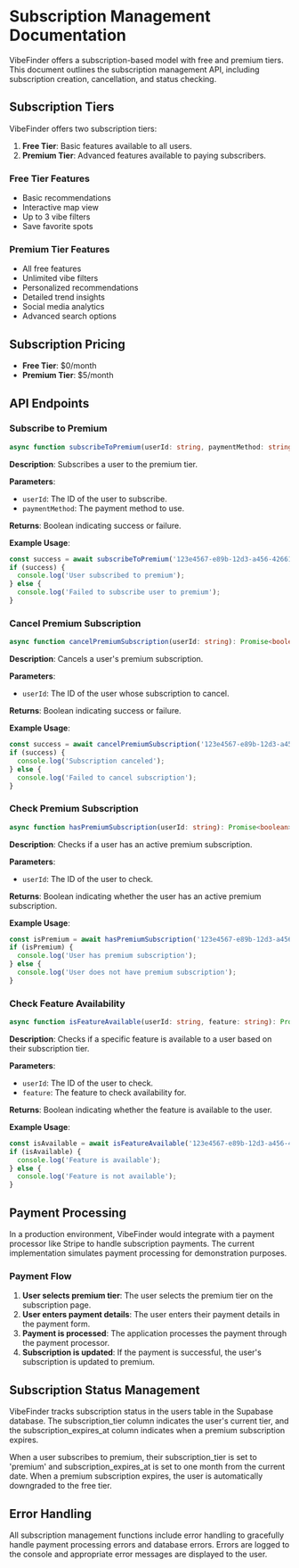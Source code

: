 # Subscription Management Documentation

VibeFinder offers a subscription-based model with free and premium tiers. This document outlines the subscription management API, including subscription creation, cancellation, and status checking.

## Subscription Tiers

VibeFinder offers two subscription tiers:

1. **Free Tier**: Basic features available to all users.
2. **Premium Tier**: Advanced features available to paying subscribers.

### Free Tier Features

- Basic recommendations
- Interactive map view
- Up to 3 vibe filters
- Save favorite spots

### Premium Tier Features

- All free features
- Unlimited vibe filters
- Personalized recommendations
- Detailed trend insights
- Social media analytics
- Advanced search options

## Subscription Pricing

- **Free Tier**: $0/month
- **Premium Tier**: $5/month

## API Endpoints

### Subscribe to Premium

```typescript
async function subscribeToPremium(userId: string, paymentMethod: string): Promise<boolean>
```

**Description**: Subscribes a user to the premium tier.

**Parameters**:
- `userId`: The ID of the user to subscribe.
- `paymentMethod`: The payment method to use.

**Returns**: Boolean indicating success or failure.

**Example Usage**:
```typescript
const success = await subscribeToPremium('123e4567-e89b-12d3-a456-426614174000', 'payment_method_id');
if (success) {
  console.log('User subscribed to premium');
} else {
  console.log('Failed to subscribe user to premium');
}
```

### Cancel Premium Subscription

```typescript
async function cancelPremiumSubscription(userId: string): Promise<boolean>
```

**Description**: Cancels a user's premium subscription.

**Parameters**:
- `userId`: The ID of the user whose subscription to cancel.

**Returns**: Boolean indicating success or failure.

**Example Usage**:
```typescript
const success = await cancelPremiumSubscription('123e4567-e89b-12d3-a456-426614174000');
if (success) {
  console.log('Subscription canceled');
} else {
  console.log('Failed to cancel subscription');
}
```

### Check Premium Subscription

```typescript
async function hasPremiumSubscription(userId: string): Promise<boolean>
```

**Description**: Checks if a user has an active premium subscription.

**Parameters**:
- `userId`: The ID of the user to check.

**Returns**: Boolean indicating whether the user has an active premium subscription.

**Example Usage**:
```typescript
const isPremium = await hasPremiumSubscription('123e4567-e89b-12d3-a456-426614174000');
if (isPremium) {
  console.log('User has premium subscription');
} else {
  console.log('User does not have premium subscription');
}
```

### Check Feature Availability

```typescript
async function isFeatureAvailable(userId: string, feature: string): Promise<boolean>
```

**Description**: Checks if a specific feature is available to a user based on their subscription tier.

**Parameters**:
- `userId`: The ID of the user to check.
- `feature`: The feature to check availability for.

**Returns**: Boolean indicating whether the feature is available to the user.

**Example Usage**:
```typescript
const isAvailable = await isFeatureAvailable('123e4567-e89b-12d3-a456-426614174000', 'Detailed trend insights');
if (isAvailable) {
  console.log('Feature is available');
} else {
  console.log('Feature is not available');
}
```

## Payment Processing

In a production environment, VibeFinder would integrate with a payment processor like Stripe to handle subscription payments. The current implementation simulates payment processing for demonstration purposes.

### Payment Flow

1. **User selects premium tier**: The user selects the premium tier on the subscription page.
2. **User enters payment details**: The user enters their payment details in the payment form.
3. **Payment is processed**: The application processes the payment through the payment processor.
4. **Subscription is updated**: If the payment is successful, the user's subscription is updated to premium.

## Subscription Status Management

VibeFinder tracks subscription status in the users table in the Supabase database. The subscription_tier column indicates the user's current tier, and the subscription_expires_at column indicates when a premium subscription expires.

When a user subscribes to premium, their subscription_tier is set to 'premium' and subscription_expires_at is set to one month from the current date. When a premium subscription expires, the user is automatically downgraded to the free tier.

## Error Handling

All subscription management functions include error handling to gracefully handle payment processing errors and database errors. Errors are logged to the console and appropriate error messages are displayed to the user.

